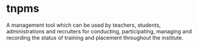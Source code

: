 # tnpms
A management tool which can be used by teachers, students, administrations and recruiters for conducting, participating, managing and recording the status of training and placement throughout the institute.
